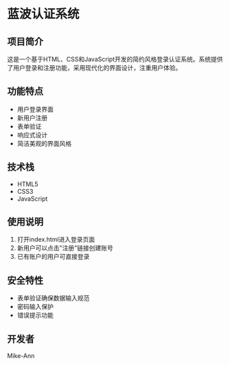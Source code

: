 # 蓝波认证系统

## 项目简介
这是一个基于HTML、CSS和JavaScript开发的简约风格登录认证系统。系统提供了用户登录和注册功能，采用现代化的界面设计，注重用户体验。

## 功能特点
- 用户登录界面
- 新用户注册
- 表单验证
- 响应式设计
- 简洁美观的界面风格

## 技术栈
- HTML5
- CSS3
- JavaScript

## 使用说明
1. 打开index.html进入登录页面
2. 新用户可以点击"注册"链接创建账号
3. 已有账户的用户可直接登录

## 安全特性
- 表单验证确保数据输入规范
- 密码输入保护
- 错误提示功能

## 开发者
Mike-Ann
